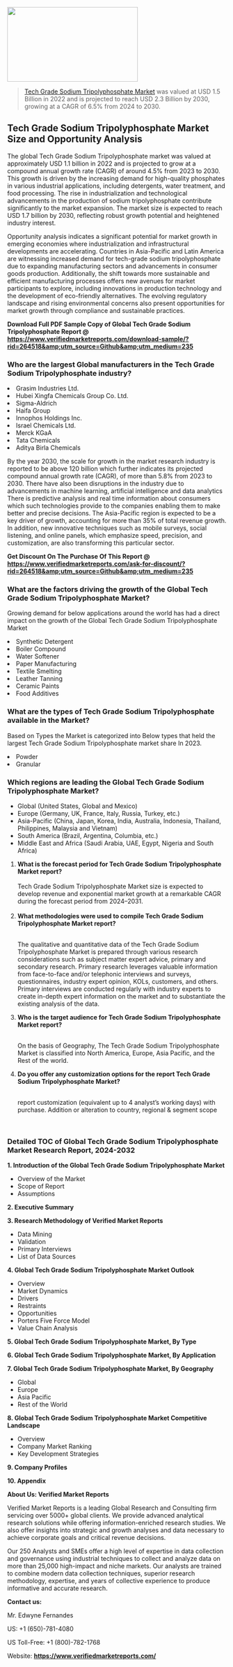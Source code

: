 <img src="https://ffe5etoiles.com/wp-content/uploads/2024/12/MST1-300x171.png" alt="" width="300" height="171" class="alignnone size-medium wp-image-20088" /><blockquote><p><p><a href="https://www.verifiedmarketreports.com/download-sample/?rid=264518&utm_source=Github&utm_medium=235" target="_blank">Tech Grade Sodium Tripolyphosphate Market</a> was valued at USD 1.5 Billion in 2022 and is projected to reach USD 2.3 Billion by 2030, growing at a CAGR of 6.5% from 2024 to 2030.</p></blockquote><p><h2>Tech Grade Sodium Tripolyphosphate Market Size and Opportunity Analysis</h2> <p>The global Tech Grade Sodium Tripolyphosphate market was valued at approximately USD 1.1 billion in 2022 and is projected to grow at a compound annual growth rate (CAGR) of around 4.5% from 2023 to 2030. This growth is driven by the increasing demand for high-quality phosphates in various industrial applications, including detergents, water treatment, and food processing. The rise in industrialization and technological advancements in the production of sodium tripolyphosphate contribute significantly to the market expansion. The market size is expected to reach USD 1.7 billion by 2030, reflecting robust growth potential and heightened industry interest.</p> <p>Opportunity analysis indicates a significant potential for market growth in emerging economies where industrialization and infrastructural developments are accelerating. Countries in Asia-Pacific and Latin America are witnessing increased demand for tech-grade sodium tripolyphosphate due to expanding manufacturing sectors and advancements in consumer goods production. Additionally, the shift towards more sustainable and efficient manufacturing processes offers new avenues for market participants to explore, including innovations in production technology and the development of eco-friendly alternatives. The evolving regulatory landscape and rising environmental concerns also present opportunities for market growth through compliance and sustainable practices.</p> </p><p class=""><strong>Download Full PDF Sample Copy of Global Tech Grade Sodium Tripolyphosphate Report @ <a href="https://www.verifiedmarketreports.com/download-sample/?rid=264518&amp;utm_source=Github&amp;utm_medium=235" target="_blank">https://www.verifiedmarketreports.com/download-sample/?rid=264518&amp;utm_source=Github&amp;utm_medium=235</a></strong></p><h3 id="" class="">Who are the largest Global manufacturers in the Tech Grade Sodium Tripolyphosphate industry?</h3><p><li>Grasim Industries Ltd.</li><li> Hubei Xingfa Chemicals Group Co. Ltd.</li><li> Sigma-Aldrich</li><li> Haifa Group</li><li> Innophos Holdings Inc.</li><li> Israel Chemicals Ltd.</li><li> Merck KGaA</li><li> Tata Chemicals</li><li> Aditya Birla Chemicals</li></p><div class=""><div class="" dir="" data-message-author-role="" data-message-id="" data-message-model-slug=""><div class=""><div class=""><div class=""><div class="" dir="" data-message-author-role="" data-message-id="" data-message-model-slug=""><div class=""><div class=""><p>By the year 2030, the scale for growth in the market research industry is reported to be above 120 billion which further indicates its projected compound annual growth rate (CAGR), of more than 5.8% from 2023 to 2030. There have also been disruptions in the industry due to advancements in machine learning, artificial intelligence and data analytics There is predictive analysis and real time information about consumers which such technologies provide to the companies enabling them to make better and precise decisions. The Asia-Pacific region is expected to be a key driver of growth, accounting for more than 35% of total revenue growth. In addition, new innovative techniques such as mobile surveys, social listening, and online panels, which emphasize speed, precision, and customization, are also transforming this particular sector.</p><p><strong>Get Discount On The Purchase Of This Report @&nbsp; <a href="https://www.verifiedmarketreports.com/ask-for-discount/?rid=264518&amp;utm_source=Github&amp;utm_medium=235" target="_blank">https://www.verifiedmarketreports.com/ask-for-discount/?rid=264518&amp;utm_source=Github&amp;utm_medium=235</a></strong></p></div></div></div></div></div></div></div></div><h3 id="" class="">What are the factors driving the growth of the Global Tech Grade Sodium Tripolyphosphate Market?</h3><p id="" class="">Growing demand for below applications around the world has had a direct impact on the growth of the Global Tech Grade Sodium Tripolyphosphate Market</p><p id="" class=""><li>Synthetic Detergent</li><li> Boiler Compound</li><li> Water Softener</li><li> Paper Manufacturing</li><li> Textile Smelting</li><li> Leather Tanning</li><li> Ceramic Paints</li><li> Food Additives</li></p><h3 id="" class="">What are the types of Tech Grade Sodium Tripolyphosphate available in the Market?</h3><p id="" class="">Based on Types the Market is categorized into Below types that held the largest Tech Grade Sodium Tripolyphosphate market share In 2023.</p><p id="" class=""><li>Powder</li><li> Granular</li></p><h3 id="" class="">Which regions are leading the Global Tech Grade Sodium Tripolyphosphate Market?</h3><ul><li>Global (United States, Global and Mexico)</li><li>Europe (Germany, UK, France, Italy, Russia, Turkey, etc.)</li><li>Asia-Pacific (China, Japan, Korea, India, Australia, Indonesia, Thailand, Philippines, Malaysia and Vietnam)</li><li>South America (Brazil, Argentina, Columbia, etc.)</li><li>Middle East and Africa (Saudi Arabia, UAE, Egypt, Nigeria and South Africa)</li></ul><p><ol><li><strong>What is the forecast period for Tech Grade Sodium Tripolyphosphate Market report?<br /></strong><br /><span data-sheets-root="1" data-sheets-value="{&quot;1&quot;:2,&quot;2&quot;:&quot;XXXX size is expected to develop revenue and exponential market growth at a remarkable CAGR during the forecast period from 2024&ndash;2030.&quot;}" data-sheets-userformat="{&quot;2&quot;:12674,&quot;4&quot;:{&quot;1&quot;:2,&quot;2&quot;:16776960},&quot;10&quot;:2,&quot;11&quot;:0,&quot;15&quot;:&quot;Arial&quot;,&quot;16&quot;:12}">Tech Grade Sodium Tripolyphosphate Market size is expected to develop revenue and exponential market growth at a remarkable CAGR during the forecast period from 2024&ndash;2031.</span><br /><br /></li><li><strong>What methodologies were used to compile Tech Grade Sodium Tripolyphosphate Market report?<br /><br /></strong><p>The qualitative and quantitative data of the&nbsp;Tech Grade Sodium Tripolyphosphate Market is prepared through various research considerations such as subject matter expert advice, primary and secondary research. Primary research leverages valuable information from face-to-face and/or telephonic interviews and surveys, questionnaires, industry expert opinion, KOLs, customers, and others. Primary interviews are conducted regularly with industry experts to create in-depth expert information on the market and to substantiate the existing analysis of the data.&nbsp;</p></li><li><strong>Who is the target audience for Tech Grade Sodium Tripolyphosphate Market report?<br /><br /></strong><p>On the basis of Geography, The&nbsp;Tech Grade Sodium Tripolyphosphate Market is classified into North America, Europe, Asia Pacific, and the Rest of the world.</p></li><li><strong>Do you offer any customization options for the report Tech Grade Sodium Tripolyphosphate Market?<br /><br /></strong><p>report customization (equivalent up to 4 analyst&rsquo;s working days) with purchase. Addition or alteration to country, regional &amp; segment scope</p><p>&nbsp;</p></li></ol></p><h3 id="" class="">Detailed TOC of Global Tech Grade Sodium Tripolyphosphate Market Research Report, 2024-2032</h3><p id="" class=""><strong>1. Introduction of the Global Tech Grade Sodium Tripolyphosphate Market</strong></p><ul><li>Overview of the Market</li><li>Scope of Report</li><li>Assumptions</li></ul><p id="" class=""><strong>2. Executive Summary</strong></p><p id="" class=""><strong>3. Research Methodology of&nbsp;Verified Market Reports</strong></p><ul><li>Data Mining</li><li>Validation</li><li>Primary Interviews</li><li>List of Data Sources</li></ul><p id="" class=""><strong>4. Global Tech Grade Sodium Tripolyphosphate Market Outlook</strong></p><ul><li>Overview</li><li>Market Dynamics</li><li>Drivers</li><li>Restraints</li><li>Opportunities</li><li>Porters Five Force Model</li><li>Value Chain Analysis</li></ul><p id="" class=""><strong>5. Global Tech Grade Sodium Tripolyphosphate Market, By&nbsp;Type</strong></p><p id="" class=""><strong>6. Global Tech Grade Sodium Tripolyphosphate Market, By Application</strong></p><p id="" class=""><strong>7. Global Tech Grade Sodium Tripolyphosphate Market, By Geography</strong></p><ul><li>Global</li><li>Europe</li><li>Asia Pacific</li><li>Rest of the World</li></ul><p id="" class=""><strong>8. Global Tech Grade Sodium Tripolyphosphate Market Competitive Landscape</strong></p><ul><li>Overview</li><li>Company Market Ranking</li><li>Key Development Strategies</li></ul><p id="" class=""><strong>9. Company Profiles</strong></p><p id="" class=""><strong>10. Appendix</strong></p><p id="" class=""><strong>About Us: Verified Market Reports</strong></p><p id="" class="">Verified Market Reports is a leading Global Research and Consulting firm servicing over 5000+ global clients. We provide advanced analytical research solutions while offering information-enriched research studies. We also offer insights into strategic and growth analyses and data necessary to achieve corporate goals and critical revenue decisions.</p><p id="" class="">Our 250 Analysts and SMEs offer a high level of expertise in data collection and governance using industrial techniques to collect and analyze data on more than 25,000 high-impact and niche markets. Our analysts are trained to combine modern data collection techniques, superior research methodology, expertise, and years of collective experience to produce informative and accurate research.</p><p id="" class=""><strong>Contact us:</strong></p><p id="" class="">Mr. Edwyne Fernandes</p><p id="" class="">US: +1 (650)-781-4080</p><p id="" class="">US Toll-Free: +1 (800)-782-1768</p><p id="" class="">Website: <a target="" data-test-app-aware-link=""><strong>https://www.verifiedmarketreports.com/</strong></a></p>
